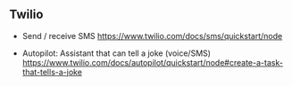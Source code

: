 ## Twilio

- Send / receive SMS
https://www.twilio.com/docs/sms/quickstart/node

- Autopilot: Assistant that can tell a joke (voice/SMS)
https://www.twilio.com/docs/autopilot/quickstart/node#create-a-task-that-tells-a-joke